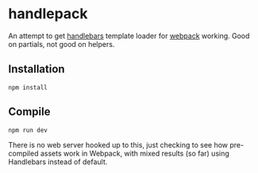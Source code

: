 # handlepack

An attempt to get [handlebars](http://handlebarsjs.com) template loader for [webpack](https://github.com/webpack/webpack) working. Good on partials, not good on helpers.

## Installation

`npm install`

## Compile

`npm run dev`

There is no web server hooked up to this, just checking to see how pre-compiled assets work in Webpack, with mixed results (so far) using Handlebars instead of default.